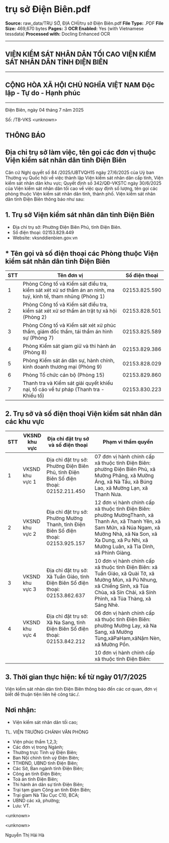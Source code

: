# trụ sở Điện Biên.pdf

**Source:** raw_data/TRỤ SỞ, ĐỊA CHỈ/trụ sở Điện Biên.pdf
**File Type:** .PDF
**File Size:** 469,670 bytes
**Pages:** 3
**OCR Enabled:** Yes (with Vietnamese tessdata)
**Processed with:** Docling Enhanced OCR

---

## VIỆN KIỂM SÁT NHÂN DÂN TỐI CAO VIỆN KIỂM SÁT NHÂN DÂN TỈNH ĐIỆN BIÊN

------

## CỘNG HÒA XÃ HỘI CHỦ NGHĨA VIỆT NAM Độc lập - Tự do - Hạnh phúc

---------------

Điện Biên, ngày 04 tháng 7 năm 2025

Số:         /TB-VKS &lt;unknown&gt;

## THÔNG BÁO

## Địa chỉ trụ sở làm việc, tên gọi các đơn vị thuộc Viện kiểm sát nhân dân tỉnh Điện Biên

Căn cứ Nghị quyết số 84 /2025/UBTVQH15 ngày 27/6/2025 của Uỷ ban Thường vụ Quốc hội về việc thành lập Viện kiểm sát nhân dân cấp tỉnh, Viện kiểm sát nhân dân khu vực; Quyết định số 342/QĐ-VKSTC ngày 30/6/2025 của Viện kiểm sát nhân dân tối cao về việc quy định số lượng, tên gọi các phòng thuộc Viện kiểm sát nhân dân tỉnh, thành phố. Viện kiểm sát nhân dân tỉnh Điện Biên thông báo như sau:

## 1. Trụ sở Viện kiểm sát nhân dân tỉnh Điện Biên

- Địa chỉ trụ sở: Phường Điện Biên Phủ, tỉnh Điện Biên.
- Số điện thoại: 02153.829.449
- Website: vksnddienbien.gov.vn

## * Tên gọi và số điện thoại các Phòng thuộc Viện kiểm sát nhân dân tỉnh Điện Biên

|   STT | Tên đơn vị                                                                                                    | Số điện thoại   |
|-------|---------------------------------------------------------------------------------------------------------------|-----------------|
|     1 | Phòng Công tố và Kiểm sát điều tra, kiểm sát xét xử sơ thẩm án an ninh, ma tuý, kinh tế, tham nhũng (Phòng 1) | 02153.825.590   |
|     2 | Phòng Công tố và Kiểm sát điều tra, kiểm sát xét xử sơ thẩm án trật tự xã hội (Phòng 2)                       | 02153.828.501   |
|     3 | Phòng Công tố và Kiểm sát xét xử phúc thẩm, giám đốc thẩm, tái thẩm án hình sự (Phòng 7)                      | 02153.825.589   |
|     4 | Phòng Kiểm sát giam giữ và thi hành án (Phòng 8)                                                              | 02153.829.386   |
|     5 | Phòng Kiểm sát án dân sự, hành chính, kinh doanh thương mại (Phòng 9)                                         | 02153.828.029   |
|     6 | Phòng Tổ chức cán bộ (Phòng 15)                                                                               | 02153.829.860   |
|     7 | Thanh tra và Kiểm sát giải quyết khiếu nại, tố cáo về tư pháp (Thanh tra - Khiếu tố)                          | 02153.830.223   |

## 2. Trụ sở và số điện thoại Viện kiểm sát nhân dân các khu vực

| STT   | VKSND khu vực   | Địa chỉ đặt trụ sở và số điện thoại                                                   | Phạm vi thẩm quyền                                                                                                                                                                                                   |
|-------|-----------------|---------------------------------------------------------------------------------------|----------------------------------------------------------------------------------------------------------------------------------------------------------------------------------------------------------------------|
| 1     | VKSND khu vực 1 | Địa chỉ đặt trụ sở: Phường Điện Biên Phủ, tỉnh Điện Biên Số điện thoại: 02152.211.450 | 07 đơn vị hành chính cấp xã thuộc tỉnh Điện Biên: phường Điện Biên Phủ, xã Mường Phăng, xã Mường Ảng, xã Nà Tấu, xã Búng Lao, xã Mường Lạn, xã Thanh Nưa.                                                            |
| 2     | VKSND khu vực 2 | Địa chỉ đặt trụ sở: Phường Mường Thanh, tỉnh Điện Biên Số điện thoại: 02153.925.157   | 12 đơn vị hành chính cấp xã thuộc tỉnh Điện Biên: phường MườngThanh, xã Thanh An, xã Thanh Yên, xã Sam Mứn, xã Núa Ngam, xã Mường Nhà, xã Na Son, xã Xa Dung, xã Pu Nhi, xã Mường Luân, xã Tìa Dình, xã Phình Giàng. |
| 3     | VKSND khu vực 3 | Địa chỉ đặt trụ sở: Xã Tuần Giáo, tỉnh Điện Biên Số điện thoại: 02153.862.637         | 10 đơn vị hành chính cấp xã thuộc tỉnh Điện Biên: xã Tuần Giáo, xã Quài Tở, xã Mường Mùn, xã Pú Nhung, xã Chiềng Sinh, xã Tủa Chùa, xã Sín Chải, xã Sính Phình, xã Tủa Thàng, xã Sáng Nhè.                           |
| 4     | VKSND khu vực 4 | Địa chỉ đặt trụ sở: Xã Na Sang, tỉnh Điện Biên Số điện thoại: 02153.842.212           | 06 đơn vị hành chính cấp xã thuộc tỉnh Điện Biên: phường Mường Lay, xã Na Sang, xã Mường Tùng,xãPaHam,xãNậm Nèn, xã Mường Pồn.                                                                                       |
|       |                 |                                                                                       | 10 đơn vị hành chính cấp xã thuộc tỉnh Điện Biên:                                                                                                                                                                    |

## 3. Thời gian thực hiện: kể từ ngày 01/7/2025

Viện kiểm sát nhân dân tỉnh Điện Biên thông báo đến các cơ quan, đơn vị biết để thuận tiện liên hệ công tác./.

## Nơi nhận:

- Viện kiểm sát nhân dân tối cao;

TL. VIỆN TRƯỞNG CHÁNH VĂN PHÒNG

- Viện phúc thẩm 1,2,3;
- Các đơn vị trong Ngành;
- Thường trực Tỉnh uỷ Điện Biên;
- Ban Nội chính tỉnh uỷ Điện Biên;
- TTHĐND, UBND tỉnh Điện Biên;
- Các Sở, Ban ngành tỉnh Điện Biên;
- Công an tỉnh Điện Biên;
- Toà án tỉnh Điện Biên;
- Thi hành án dân sự tỉnh Điện Biên;
- Trại tạm giam Công an tỉnh Điện Biên;
- Trại giam Nà Tấu Cục C10, BCA;
- UBND các xã, phường;
- Lưu: VT.

&lt;unknown&gt;

&lt;unknown&gt;

Nguyễn Thị Hải Hà